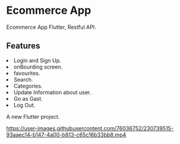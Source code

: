 # Ecommerce App

Ecommerce App Flutter, Restful API.

## Features

 <li> Login and Sign Up.
 <li> onBourding screen.
 <li> favourites.
 <li> Search.
 <li> Categories.
 <li> Update Information about user.
 <li> Go as Gast.
 <li> Log Out.

A new Flutter project.


https://user-images.githubusercontent.com/76036752/230739515-93aaec14-b147-4a00-b813-c65c16b33bb8.mp4
